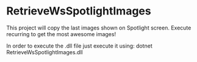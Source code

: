 # RetrieveWsSpotlightImages
This project will copy the last images shown on Spotlight screen. Execute recurring to get the most awesome images!

In order to execute the .dll file just execute it using: 
dotnet RetrieveWsSpotlightImages.dll


